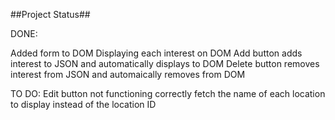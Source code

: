 ##Project Status##

DONE:

Added form to DOM
Displaying each interest on DOM
Add button adds interest to JSON and automatically displays to DOM
Delete button removes interest from JSON and automaically removes from DOM

TO DO:
Edit button not functioning correctly
fetch the name of each location to display instead of the location ID
